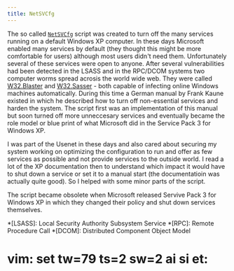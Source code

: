 ```yaml
---
title: NetSVCfg
---
```


The so called [`NetSVCfg`] script was created to turn off the many services
running on a default Windows&nbsp;XP computer. In these days Microsoft enabled
many services by default (they thought this might be more comfortable for
users) although most users didn't need them. Unfortunately several of these
services were open to anyone. After several vulnerabilities had been detected
in the LSASS and in the RPC/DCOM systems two computer worms spread acrosis the
world wide web. They were called [W32.Blaster] and [W32.Sasser] - both capable
of infecting online Windows machines automatically.  During this time a German
manual by Frank Kaune existed in which he described how to turn off
non-essential services and harden the system. The script first was an implementation
of this manual but soon turned off more unneccesary services and eventually
became the role model or blue print of what Microsoft did in the Service Pack 3 for
Windows XP.

I was part of the Usenet in these days and also cared about securing my system
working on optimizing the configuration to run and offer as few services as
possible and not provide services to the outside world. I read a lot of the XP
documentation then to understand which impact it would have to shut down a
service or set it to a manual start (the documentatioin was actually quite
good). So I helped with some minor parts of the script.

The script became obsolete when Microsoft released Servive Pack 3 for Windows
XP in which they changed their policy and shut down services themselves.

[`NetSVCfg`]: https://web.archive.org/web/20080124011130/http://www.ntsvcfg.de/ "Web-Archive Snapshot from 2008"
[W32.Blaster]: https://en.wikipedia.org/wiki/Blaster_(computer_worm)
[W32.Sasser]: https://en.wikipedia.org/wiki/Sasser_(computer_worm)

*[LSASS]: Local Security Authority Subsystem Service
*[RPC]: Remote Procedure Call
*[DCOM]: Distributed Component Object Model

# vim: set tw=79 ts=2 sw=2 ai si et:
